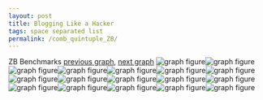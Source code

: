```yaml
---
layout: post
title: Blogging Like a Hacker
tags: space separated list
permalink: /comb_quintuple_ZB/
---
```


ZB Benchmarks
[previous graph](./comb_quintuple_SORTD/), [next graph](./single_and_doubles/)
<img src="./images/quintuple/ZB/ZB-AVL_box.png" alt="graph figure"><img src="./images/quintuple/ZB/ZB-A_box.png" alt="graph figure"><img src="./images/quintuple/ZB/ZB-CYPHERD_box.png" alt="graph figure"><img src="./images/quintuple/ZB/ZB-EGG_box.png" alt="graph figure"><img src="./images/quintuple/ZB/ZB-FACE_box.png" alt="graph figure"><img src="./images/quintuple/ZB/ZB-FLOYD_box.png" alt="graph figure"><img src="./images/quintuple/ZB/ZB-F_box.png" alt="graph figure"><img src="./images/quintuple/ZB/ZB-H_box.png" alt="graph figure"><img src="./images/quintuple/ZB/ZB-JSOND_box.png" alt="graph figure"><img src="./images/quintuple/ZB/ZB-K_box.png" alt="graph figure"><img src="./images/quintuple/ZB/ZB-O_box.png" alt="graph figure"><img src="./images/quintuple/ZB/ZB-PDFD_box.png" alt="graph figure"><img src="./images/quintuple/ZB/ZB-RB_box.png" alt="graph figure"><img src="./images/quintuple/ZB/ZB-ROD_box.png" alt="graph figure"><img src="./images/quintuple/ZB/ZB-SMATRIX_box.png" alt="graph figure"><img src="./images/quintuple/ZB/ZB-SORTD_box.png" alt="graph figure"><img src="./images/quintuple/ZB/ZB-ZB_box.png" alt="graph figure">